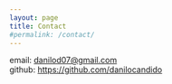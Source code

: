 ```yaml
---
layout: page
title: Contact
#permalink: /contact/
---
```


email: danilod07@gmail.com <br/>
github: https://github.com/danilocandido

